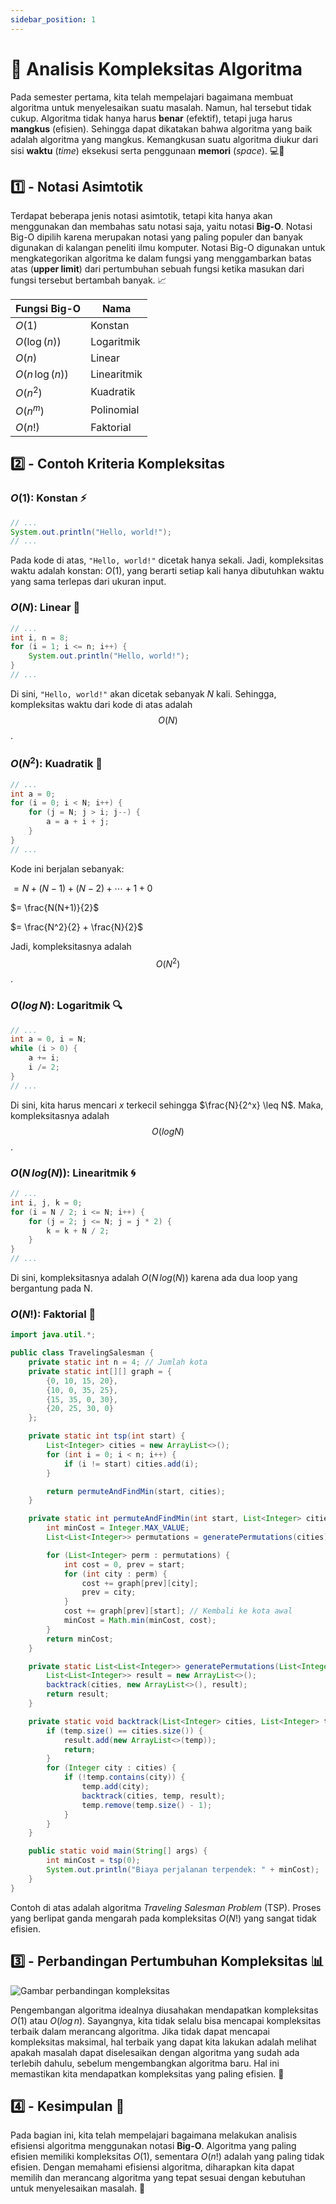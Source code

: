 ```yaml
---
sidebar_position: 1
---
```


# 📌 Analisis Kompleksitas Algoritma

Pada semester pertama, kita telah mempelajari bagaimana membuat algoritma untuk menyelesaikan suatu masalah. Namun, hal tersebut tidak cukup. Algoritma tidak hanya harus **benar** (efektif), tetapi juga harus **mangkus** (efisien). Sehingga dapat dikatakan bahwa algoritma yang baik adalah algoritma yang mangkus. Kemangkusan suatu algoritma diukur dari sisi **waktu** (_time_) eksekusi serta penggunaan **memori** (_space_). 💻🧠

## 1️⃣ - **Notasi Asimtotik**

Terdapat beberapa jenis notasi asimtotik, tetapi kita hanya akan menggunakan dan membahas satu notasi saja, yaitu notasi **Big-O**. Notasi Big-O dipilih karena merupakan notasi yang paling populer dan banyak digunakan di kalangan peneliti ilmu komputer. Notasi Big-O digunakan untuk mengkategorikan algoritma ke dalam fungsi yang menggambarkan batas atas (**upper limit**) dari pertumbuhan sebuah fungsi ketika masukan dari fungsi tersebut bertambah banyak. 📈

| **Fungsi Big-O**  | **Nama**    |
| ----------------- | ----------- |
| $O(1)$            | Konstan     |
| $O(\log(n))$      | Logaritmik  |
| $O(n)$            | Linear      |
| $O(n \, \log(n))$ | Linearitmik |
| $O(n^2)$          | Kuadratik   |
| $O(n^m)$          | Polinomial  |
| $O(n!)$           | Faktorial   |

## 2️⃣ - **Contoh Kriteria Kompleksitas**

### $O(1)$: **Konstan** ⚡

```java
// ...
System.out.println("Hello, world!");
// ...
```

Pada kode di atas, `"Hello, world!"` dicetak hanya sekali. Jadi, kompleksitas waktu adalah konstan: $O(1)$, yang berarti setiap kali hanya dibutuhkan waktu yang sama terlepas dari ukuran input.

### $O(N)$: **Linear** 📏

```java
// ...
int i, n = 8;
for (i = 1; i <= n; i++) {
    System.out.println("Hello, world!");
}
// ...
```

Di sini, `"Hello, world!"` akan dicetak sebanyak $N$ kali. Sehingga, kompleksitas waktu dari kode di atas adalah $$O(N)$$.

### $O(N^2)$: **Kuadratik** 🔲

```java
// ...
int a = 0;
for (i = 0; i < N; i++) {
    for (j = N; j > i; j--) {
        a = a + i + j;
    }
}
// ...
```

Kode ini berjalan sebanyak:

$= N + (N - 1) + (N - 2) + \cdots + 1 + 0$

$= \frac{N(N+1)}{2}$

$= \frac{N^2}{2} + \frac{N}{2}$

Jadi, kompleksitasnya adalah $$O(N^2)$$.

### $O(log \, N)$: **Logaritmik** 🔍

```java
// ...
int a = 0, i = N;
while (i > 0) {
    a += i;
    i /= 2;
}
// ...
```

Di sini, kita harus mencari $x$ terkecil sehingga $\frac{N}{2^x} \leq N$. Maka, kompleksitasnya adalah $$O(log N)$$.

### $O(N\, log (N))$: **Linearitmik** 🌀

```java
// ...
int i, j, k = 0;
for (i = N / 2; i <= N; i++) {
    for (j = 2; j <= N; j = j * 2) {
        k = k + N / 2;
    }
}
// ...
```

Di sini, kompleksitasnya adalah $O(N \, log(N))$ karena ada dua loop yang bergantung pada N.

### $O(N!)$: **Faktorial** 🧮

```java
import java.util.*;

public class TravelingSalesman {
    private static int n = 4; // Jumlah kota
    private static int[][] graph = {
        {0, 10, 15, 20},
        {10, 0, 35, 25},
        {15, 35, 0, 30},
        {20, 25, 30, 0}
    };

    private static int tsp(int start) {
        List<Integer> cities = new ArrayList<>();
        for (int i = 0; i < n; i++) {
            if (i != start) cities.add(i);
        }

        return permuteAndFindMin(start, cities);
    }

    private static int permuteAndFindMin(int start, List<Integer> cities) {
        int minCost = Integer.MAX_VALUE;
        List<List<Integer>> permutations = generatePermutations(cities);

        for (List<Integer> perm : permutations) {
            int cost = 0, prev = start;
            for (int city : perm) {
                cost += graph[prev][city];
                prev = city;
            }
            cost += graph[prev][start]; // Kembali ke kota awal
            minCost = Math.min(minCost, cost);
        }
        return minCost;
    }

    private static List<List<Integer>> generatePermutations(List<Integer> cities) {
        List<List<Integer>> result = new ArrayList<>();
        backtrack(cities, new ArrayList<>(), result);
        return result;
    }

    private static void backtrack(List<Integer> cities, List<Integer> temp, List<List<Integer>> result) {
        if (temp.size() == cities.size()) {
            result.add(new ArrayList<>(temp));
            return;
        }
        for (Integer city : cities) {
            if (!temp.contains(city)) {
                temp.add(city);
                backtrack(cities, temp, result);
                temp.remove(temp.size() - 1);
            }
        }
    }

    public static void main(String[] args) {
        int minCost = tsp(0);
        System.out.println("Biaya perjalanan terpendek: " + minCost);
    }
}
```

Contoh di atas adalah algoritma _Traveling Salesman Problem_ (TSP). Proses yang berlipat ganda mengarah pada kompleksitas $O(N!)$ yang sangat tidak efisien.

## 3️⃣ - **Perbandingan Pertumbuhan Kompleksitas** 📊

![Gambar perbandingan kompleksitas](https://i.ytimg.com/vi/XiGedDZGOM8/hqdefault.jpg?sqp=-oaymwEXCNACELwBSFryq4qpAwkIARUAAIhCGAE=&rs=AOn4CLCoZ7k4wh3HCXJkQQ0zw_wgCF8ymw)

Pengembangan algoritma idealnya diusahakan mendapatkan kompleksitas $O(1)$ atau $O(log \,n)$. Sayangnya, kita tidak selalu bisa mencapai kompleksitas terbaik dalam merancang algoritma. Jika tidak dapat mencapai kompleksitas maksimal, hal terbaik yang dapat kita lakukan adalah melihat apakah masalah dapat diselesaikan dengan algoritma yang sudah ada terlebih dahulu, sebelum mengembangkan algoritma baru. Hal ini memastikan kita mendapatkan kompleksitas yang paling efisien. 🚀

## 4️⃣ - **Kesimpulan** 📝

Pada bagian ini, kita telah mempelajari bagaimana melakukan analisis efisiensi algoritma menggunakan notasi **Big-O**. Algoritma yang paling efisien memiliki kompleksitas $O(1)$, sementara $O(n!)$ adalah yang paling tidak efisien. Dengan memahami efisiensi algoritma, diharapkan kita dapat memilih dan merancang algoritma yang tepat sesuai dengan kebutuhan untuk menyelesaikan masalah. 🔧
